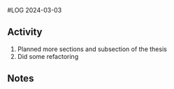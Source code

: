 #LOG
2024-03-03

## Activity
1. Planned more sections and subsection of the thesis
2. Did some refactoring

## Notes
